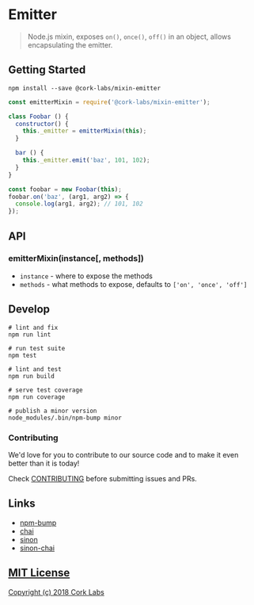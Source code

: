 # Emitter

> Node.js mixin, exposes `on()`, `once()`, `off()` in an object, allows encapsulating the emitter.


## Getting Started

```shell
npm install --save @cork-labs/mixin-emitter
```

```javascript
const emitterMixin = require('@cork-labs/mixin-emitter');

class Foobar () {
  constructor() {
    this._emitter = emitterMixin(this);
  }

  bar () {
    this._emitter.emit('baz', 101, 102);
  }
}

const foobar = new Foobar(this);
foobar.on('baz', (arg1, arg2) => {
  console.log(arg1, arg2); // 101, 102
});
```


## API

### emitterMixin(instance[, methods])

- `instance` - where to expose the methods
- `methods` - what methods to expose, defaults to `['on', 'once', 'off']`

## Develop

```shell
# lint and fix
npm run lint

# run test suite
npm test

# lint and test
npm run build

# serve test coverage
npm run coverage

# publish a minor version
node_modules/.bin/npm-bump minor
```


### Contributing

We'd love for you to contribute to our source code and to make it even better than it is today!

Check [CONTRIBUTING](https://github.com/cork-labs/contributing/blob/master/CONTRIBUTING.md) before submitting issues and PRs.


## Links

- [npm-bump](https://www.npmjs.com/package/npm-bump)
- [chai](http://chaijs.com/api/)
- [sinon](http://sinonjs.org/)
- [sinon-chai](https://github.com/domenic/sinon-chai)


## [MIT License](LICENSE)

[Copyright (c) 2018 Cork Labs](http://cork-labs.mit-license.org/2018)

